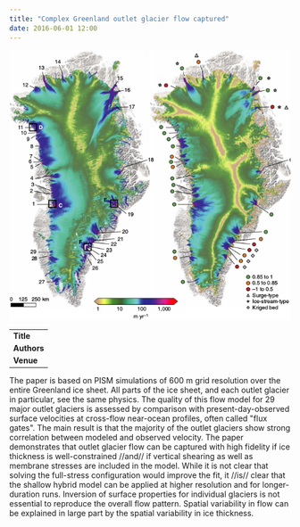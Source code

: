 ```yaml
---
title: "Complex Greenland outlet glacier flow captured"
date: 2016-06-01 12:00
---
```


![](/img/applications/aschwandenetal2016.png)


||
|-
| **Title** | [Complex Greenland outlet glacier flow captured](http://dx.doi.org/10.1038/ncomms10524) |
| **Authors** | [A. Aschwanden](http://glaciers.gi.alaska.edu/people/aschwanden), M. Fahnestock, and M. Truffer |
| **Venue** |  [Nature Communications](http://www.nature.com/ncomms/)  |

The paper is based on PISM simulations of 600 m grid resolution over the entire Greenland ice sheet. All parts of the ice sheet, and each outlet glacier in particular, see the same physics. The quality of this flow model for 29 major outlet glaciers is assessed by comparison with present-day-observed surface velocities at cross-flow near-ocean profiles, often called "flux gates". The main result is that the majority of the outlet glaciers show strong correlation between modeled and observed velocity. The paper demonstrates that outlet glacier flow can be captured with high fidelity if ice thickness is well-constrained //and// if vertical shearing as well as membrane stresses are included in the model. While it is not clear that solving the full-stress configuration would improve the fit, it //is// clear that the shallow hybrid model can be applied at higher resolution and for longer-duration runs. Inversion of surface properties for individual glaciers is not essential to reproduce the overall flow pattern. Spatial variability in flow can be explained in large part by the spatial variability in ice thickness.

